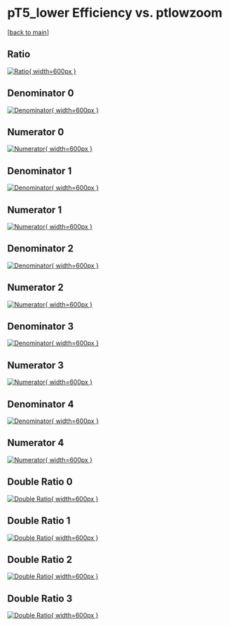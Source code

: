 # pT5_lower Efficiency vs. ptlowzoom

[[back to main](./)]



## Ratio

[![Ratio](../mtv/var/pT5_lower_base_211_-1_eff_ptlowzoom.png){ width=600px }](../mtv/var/pT5_lower_base_211_-1_eff_ptlowzoom.pdf)

## Denominator 0

[![Denominator](../mtv/den/pT5_lower_base_211_-1_eff_ptlowzoom_den0.png){ width=600px }](../mtv/den/pT5_lower_base_211_-1_eff_ptlowzoom_den0.pdf)

## Numerator 0

[![Numerator](../mtv/num/pT5_lower_base_211_-1_eff_ptlowzoom_num0.png){ width=600px }](../mtv/num/pT5_lower_base_211_-1_eff_ptlowzoom_num0.pdf)

## Denominator 1

[![Denominator](../mtv/den/pT5_lower_base_211_-1_eff_ptlowzoom_den1.png){ width=600px }](../mtv/den/pT5_lower_base_211_-1_eff_ptlowzoom_den1.pdf)

## Numerator 1

[![Numerator](../mtv/num/pT5_lower_base_211_-1_eff_ptlowzoom_num1.png){ width=600px }](../mtv/num/pT5_lower_base_211_-1_eff_ptlowzoom_num1.pdf)

## Denominator 2

[![Denominator](../mtv/den/pT5_lower_base_211_-1_eff_ptlowzoom_den2.png){ width=600px }](../mtv/den/pT5_lower_base_211_-1_eff_ptlowzoom_den2.pdf)

## Numerator 2

[![Numerator](../mtv/num/pT5_lower_base_211_-1_eff_ptlowzoom_num2.png){ width=600px }](../mtv/num/pT5_lower_base_211_-1_eff_ptlowzoom_num2.pdf)

## Denominator 3

[![Denominator](../mtv/den/pT5_lower_base_211_-1_eff_ptlowzoom_den3.png){ width=600px }](../mtv/den/pT5_lower_base_211_-1_eff_ptlowzoom_den3.pdf)

## Numerator 3

[![Numerator](../mtv/num/pT5_lower_base_211_-1_eff_ptlowzoom_num3.png){ width=600px }](../mtv/num/pT5_lower_base_211_-1_eff_ptlowzoom_num3.pdf)

## Denominator 4

[![Denominator](../mtv/den/pT5_lower_base_211_-1_eff_ptlowzoom_den4.png){ width=600px }](../mtv/den/pT5_lower_base_211_-1_eff_ptlowzoom_den4.pdf)

## Numerator 4

[![Numerator](../mtv/num/pT5_lower_base_211_-1_eff_ptlowzoom_num4.png){ width=600px }](../mtv/num/pT5_lower_base_211_-1_eff_ptlowzoom_num4.pdf)

## Double Ratio 0

[![Double Ratio](../mtv/ratio/pT5_lower_base_211_-1_eff_ptlowzoom_ratio0.png){ width=600px }](../mtv/ratio/pT5_lower_base_211_-1_eff_ptlowzoom_ratio0.pdf)

## Double Ratio 1

[![Double Ratio](../mtv/ratio/pT5_lower_base_211_-1_eff_ptlowzoom_ratio1.png){ width=600px }](../mtv/ratio/pT5_lower_base_211_-1_eff_ptlowzoom_ratio1.pdf)

## Double Ratio 2

[![Double Ratio](../mtv/ratio/pT5_lower_base_211_-1_eff_ptlowzoom_ratio2.png){ width=600px }](../mtv/ratio/pT5_lower_base_211_-1_eff_ptlowzoom_ratio2.pdf)

## Double Ratio 3

[![Double Ratio](../mtv/ratio/pT5_lower_base_211_-1_eff_ptlowzoom_ratio3.png){ width=600px }](../mtv/ratio/pT5_lower_base_211_-1_eff_ptlowzoom_ratio3.pdf)

